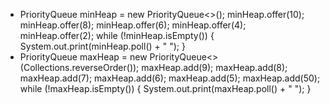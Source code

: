 * PriorityQueue<Integer> minHeap = new PriorityQueue<>();
  minHeap.offer(10);
  minHeap.offer(8);
  minHeap.offer(6);
  minHeap.offer(4);
  minHeap.offer(2);
  while (!minHeap.isEmpty()) {
  System.out.print(minHeap.poll() + " ");
  }
* PriorityQueue<Integer> maxHeap = new PriorityQueue<>(Collections.reverseOrder());
  maxHeap.add(9);
  maxHeap.add(8);
  maxHeap.add(7);
  maxHeap.add(6);
  maxHeap.add(5);
  maxHeap.add(50);
  while (!maxHeap.isEmpty()) {
  System.out.print(maxHeap.poll() + " ");
  }